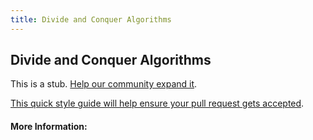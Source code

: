 ```yaml
---
title: Divide and Conquer Algorithms
---
```


## Divide and Conquer Algorithms

This is a stub. [Help our community expand it](https://github.com/freeCodeCamp/guide-articles/tree/master/articles/Computer-Science/Divide-And-Conquer-Algorithms/index.md).

[This quick style guide will help ensure your pull request gets accepted](https://github.com/freeCodeCamp/guide-articles/blob/master/README.md).

<!-- The article goes here, in GitHub-flavored Markdown. Feel free to add YouTube videos, images, and CodePen/JSBin embeds  -->

#### More Information:
<!-- Please add any articles you think might be helpful to read before writing the article -->


